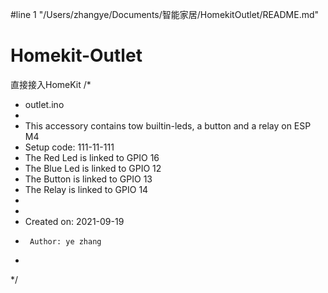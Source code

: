 #line 1 "/Users/zhangye/Documents/智能家居/HomekitOutlet/README.md"
# Homekit-Outlet
直接接入HomeKit
/*
 * outlet.ino
 *
 * This accessory contains tow builtin-leds, a button and a relay on ESP M4
 * Setup code: 111-11-111
 * The Red Led is linked to GPIO 16
 * The Blue Led is linked to GPIO 12
 * The Button is linked to GPIO 13
 * The Relay is linked to GPIO 14
 * 
 * 
 *  Created on: 2021-09-19
 *      Author: ye zhang
 *      
 */

